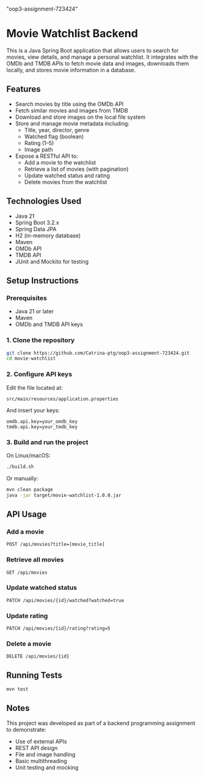 "oop3-assignment-723424" 
# Movie Watchlist Backend

This is a Java Spring Boot application that allows users to search for movies, view details, and manage a personal watchlist. It integrates with the OMDb and TMDB APIs to fetch movie data and images, downloads them locally, and stores movie information in a database.

## Features

- Search movies by title using the OMDb API
- Fetch similar movies and images from TMDB
- Download and store images on the local file system
- Store and manage movie metadata including:
  - Title, year, director, genre
  - Watched flag (boolean)
  - Rating (1–5)
  - Image path
- Expose a RESTful API to:
  - Add a movie to the watchlist
  - Retrieve a list of movies (with pagination)
  - Update watched status and rating
  - Delete movies from the watchlist

## Technologies Used

- Java 21
- Spring Boot 3.2.x
- Spring Data JPA
- H2 (in-memory database)
- Maven
- OMDb API
- TMDB API
- JUnit and Mockito for testing

## Setup Instructions

### Prerequisites

- Java 21 or later
- Maven
- OMDb and TMDB API keys

### 1. Clone the repository

```bash
git clone https://github.com/Catrina-ptg/oop3-assignment-723424.git
cd movie-watchlist
```

### 2. Configure API keys

Edit the file located at:

```
src/main/resources/application.properties
```

And insert your keys:

```properties
omdb.api.key=your_omdb_key
tmdb.api.key=your_tmdb_key
```

### 3. Build and run the project

On Linux/macOS:

```bash
./build.sh
```

Or manually:

```bash
mvn clean package
java -jar target/movie-watchlist-1.0.0.jar
```

## API Usage

### Add a movie

```
POST /api/movies?title=[movie_title]
```

### Retrieve all movies

```
GET /api/movies
```

### Update watched status

```
PATCH /api/movies/{id}/watched?watched=true
```

### Update rating

```
PATCH /api/movies/{id}/rating?rating=5
```

### Delete a movie

```
DELETE /api/movies/{id}
```

## Running Tests

```bash
mvn test
```

## Notes

This project was developed as part of a backend programming assignment to demonstrate:

- Use of external APIs
- REST API design
- File and image handling
- Basic multithreading
- Unit testing and mocking

